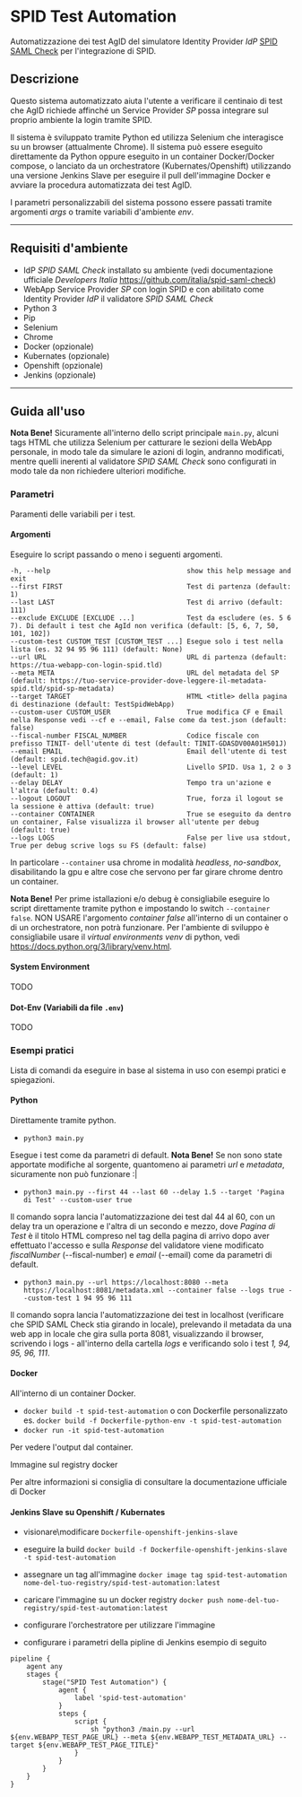 # SPID Test Automation
Automatizzazione dei test AgID del simulatore Identity Provider _IdP_ [SPID SAML Check](https://github.com/italia/spid-saml-check) per l'integrazione di SPID.


## Descrizione

Questo sistema automatizzato aiuta l'utente a verificare il centinaio di test che AgID richiede affinché un Service Provider _SP_ possa integrare sul proprio ambiente la login tramite SPID.

Il sistema è sviluppato tramite Python ed utilizza Selenium che interagisce su un browser (attualmente Chrome). Il sistema può essere eseguito direttamente da Python oppure eseguito in un container Docker/Docker compose, o lanciato da un orchestratore (Kubernates/Openshift) utilizzando una versione Jenkins Slave per eseguire il pull dell'immagine Docker e avviare la procedura automatizzata dei test AgID.

I parametri personalizzabili del sistema possono essere passati tramite argomenti _args_ o tramite variabili d'ambiente _env_.


----


## Requisiti d'ambiente

- IdP _SPID SAML Check_ installato su ambiente (vedi documentazione ufficiale _Developers Italia_ https://github.com/italia/spid-saml-check)
- WebApp Service Provider _SP_ con login SPID e con abilitato come Identity Provider _IdP_ il validatore _SPID SAML Check_
- Python 3
- Pip
- Selenium
- Chrome
- Docker (opzionale)
- Kubernates (opzionale)
- Openshift (opzionale)
- Jenkins (opzionale)


----


## Guida all'uso

**Nota Bene!** Sicuramente all'interno dello script principale `main.py`, alcuni tags HTML che utilizza Selenium per catturare le sezioni della WebApp personale, in modo tale da simulare le azioni di login, andranno modificati, mentre quelli inerenti al validatore _SPID SAML Check_ sono configurati in modo tale da non richiedere ulteriori modifiche.


### Parametri

Paramenti delle variabili per i test.

#### Argomenti

Eseguire lo script passando o meno i seguenti argomenti.

    -h, --help                                  show this help message and exit
    --first FIRST                               Test di partenza (default: 1)
    --last LAST                                 Test di arrivo (default: 111)
    --exclude EXCLUDE [EXCLUDE ...]             Test da escludere (es. 5 6 7). Di default i test che AgId non verifica (default: [5, 6, 7, 50, 101, 102])
    --custom-test CUSTOM_TEST [CUSTOM_TEST ...] Esegue solo i test nella lista (es. 32 94 95 96 111) (default: None)
    --url URL                                   URL di partenza (default: https://tua-webapp-con-login-spid.tld)
    --meta META                                 URL del metadata del SP (default: https://tuo-service-provider-dove-leggere-il-metadata-spid.tld/spid-sp-metadata)
    --target TARGET                             HTML <title> della pagina di destinazione (default: TestSpidWebApp)
    --custom-user CUSTOM_USER                   True modifica CF e Email nella Response vedi --cf e --email, False come da test.json (default: false)
    --fiscal-number FISCAL_NUMBER               Codice fiscale con prefisso TINIT- dell'utente di test (default: TINIT-GDASDV00A01H501J)
    --email EMAIL                               Email dell'utente di test (default: spid.tech@agid.gov.it)
    --level LEVEL                               Livello SPID. Usa 1, 2 o 3 (default: 1)
    --delay DELAY                               Tempo tra un'azione e l'altra (default: 0.4)
    --logout LOGOUT                             True, forza il logout se la sessione è attiva (default: true)
    --container CONTAINER                       True se eseguito da dentro un container, False visualizza il browser all'utente per debug (default: true)
    --logs LOGS                                 False per live usa stdout, True per debug scrive logs su FS (default: false)

In particolare `--container` usa chrome in modalità _headless_, _no-sandbox_, disabilitando la gpu e altre cose che servono per far girare chrome dentro un container. 

**Nota Bene!** Per prime istallazioni e/o debug è consigliabile eseguire lo script direttamente tramite python e impostando lo switch `--container false`. NON USARE l'argomento _container false_ all'interno di un container o di un orchestratore, non potrà funzionare. Per l'ambiente di sviluppo è consigliabile usare il _virtual environments venv_ di python, vedi https://docs.python.org/3/library/venv.html.


#### System Environment

TODO


#### Dot-Env (Variabili da file `.env`)

TODO



### Esempi pratici

Lista di comandi da eseguire in base al sistema in uso con esempi pratici e spiegazioni.

#### Python

Direttamente tramite python.

- `python3 main.py` 

Esegue i test come da parametri di default. **Nota Bene!** Se non sono state apportate modifiche al sorgente, quantomeno ai parametri _url_ e _metadata_, sicuramente non può funzionare :|

- `python3 main.py --first 44 --last 60 --delay 1.5 --target 'Pagina di Test' --custom-user true`

Il comando sopra lancia l'automatizzazione dei test dal 44 al 60, con un delay tra un operazione e l'altra di un secondo e mezzo, dove _Pagina di Test_ è il titolo HTML compreso nel tag _<title></title>_ della pagina di arrivo dopo aver effettuato l'accesso e sulla _Response_ del validatore viene modificato _fiscalNumber_ (--fiscal-number) e _email_ (--email) come da parametri di default.

- `python3 main.py --url https://localhost:8080 --meta https://localhost:8081/metadata.xml --container false --logs true --custom-test 1 94 95 96 111`

Il comando sopra lancia l'automatizzazione dei test in localhost (verificare che SPID SAML Check stia girando in locale), prelevando il metadata da una web app in locale che gira sulla porta 8081, visualizzando il browser, scrivendo i logs - all'interno della cartella _logs_ e verificando solo i test _1, 94, 95, 96, 111_.


#### Docker

All'interno di un container Docker.

- `docker build -t spid-test-automation` o con Dockerfile personalizzato es. `docker build -f Dockerfile-python-env -t spid-test-automation`
- `docker run -it spid-test-automation`

Per vedere l'output dal container.

Immagine sul registry docker

Per altre informazioni si consiglia di consultare la documentazione ufficiale di Docker


#### Jenkins Slave su Openshift / Kubernates 

- visionare\modificare `Dockerfile-openshift-jenkins-slave`
- eseguire la build `docker build -f Dockerfile-openshift-jenkins-slave -t spid-test-automation`
- assegnare un tag all'immagine `docker image tag spid-test-automation nome-del-tuo-registry/spid-test-automation:latest`
- caricare l'immagine su un docker registry `docker push nome-del-tuo-registry/spid-test-automation:latest`


- configurare l'orchestratore per utilizzare l'immagine
- configurare i parametri della pipline di Jenkins esempio di seguito 

```
pipeline {
    agent any
    stages {
        stage("SPID Test Automation") {
            agent {
                label 'spid-test-automation'
            }   
            steps {
                script {
                    sh "python3 /main.py --url ${env.WEBAPP_TEST_PAGE_URL} --meta ${env.WEBAPP_TEST_METADATA_URL} --target ${env.WEBAPP_TEST_PAGE_TITLE}"
                }
            }
        }
    }
}
```



